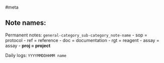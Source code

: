 #meta

## Note names:

Permanent notes:
`general-category_sub-category_note-name`
	- sop = protocol
	- ref = reference
	- doc = documentation
	- rgt = reagent
	- assay = assay
	- **proj = project**

Daily logs:
`YYYYMMDDHHMM name`